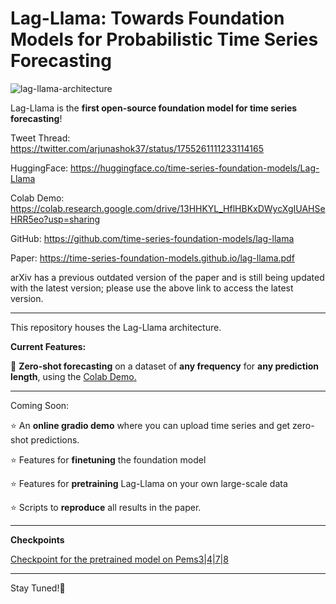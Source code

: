 # Lag-Llama: Towards Foundation Models for Probabilistic Time Series Forecasting

![lag-llama-architecture](images/lagllama.webp)

Lag-Llama is the <b>first open-source foundation model for time series forecasting</b>!

Tweet Thread: https://twitter.com/arjunashok37/status/1755261111233114165

HuggingFace: https://huggingface.co/time-series-foundation-models/Lag-Llama 

Colab Demo: https://colab.research.google.com/drive/13HHKYL_HflHBKxDWycXgIUAHSeHRR5eo?usp=sharing 

GitHub: https://github.com/time-series-foundation-models/lag-llama 

Paper: https://time-series-foundation-models.github.io/lag-llama.pdf 

arXiv has a previous outdated version of the paper and is still being updated with the latest version; please use the above link to access the latest version.

____
This repository houses the Lag-Llama architecture.

<b>Current Features:</b>

💫 <b>Zero-shot forecasting</b> on a dataset of <b>any frequency</b> for <b>any prediction length</b>, using the <a href="https://colab.research.google.com/drive/13HHKYL_HflHBKxDWycXgIUAHSeHRR5eo?usp=sharing" target="_blank">Colab Demo.</a><br/>

____

Coming Soon:

⭐ An <b>online gradio demo</b> where you can upload time series and get zero-shot predictions.

⭐ Features for <b>finetuning</b> the foundation model

⭐ Features for <b>pretraining</b> Lag-Llama on your own large-scale data

⭐ Scripts to <b>reproduce</b> all results in the paper.

___

**Checkpoints**

[Checkpoint for the pretrained model on Pems3|4|7|8](https://vub-my.sharepoint.com/:u:/g/personal/seyed_mohamad_moghadas_vub_be/EfLQt7CIvyRDutx_5kT7DA4BWYaLoPhq-IReYrxS2dRGuA?e=oVueZH)

____

Stay Tuned!🦙




